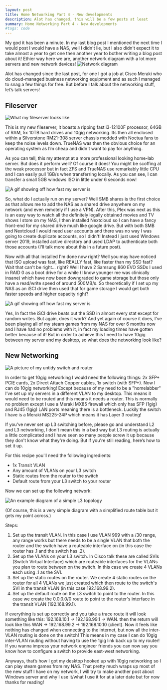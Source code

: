 ```yaml
---
layout: post
title: Home Networking Part 4 - New developments
description: Alot has changed, this will be a few posts at least
summary: Home Networking Part 4 - New developments
#tags: code
---
```


My god it has been a minute. In my last blog post I mentioned the next time I would post I would have a NAS, well I didn't lie, but I also didn't expect it to take almost a year to get one then another year to bother writing a blog post about it! Ethier way here we are, another network diagram with a lot more servers and new network devices!
![Network diagram](/img/2024-06-24-Homelab-Part4-New-developments/diagram.png)

Alot has changed since the last post, for one I got a job at Cisco Meraki who do cloud-managed business networking equipment and as such I managed to snag a few things for free. But before I talk about the networking stuff, let’s talk servers!

## Fileserver

![What my fileserver looks like](/img/2024-06-24-Homelab-Part4-New-developments/fileserver.jpg)

This is my new fileserver, it boasts a ripping fast i3-12100F processor, 64GB of RAM, 5x 10TB hard drives and 10gig networking. Its then all enclosed within a Silverstone RM21-308 server chassis modded with Noctua fans to keep the noise levels down. TrueNAS was then the obvious choice for an operating system as I’m cheap and didn't want to pay for anything.

As you can tell, this my attempt at a more professional looking home-lab server. But does it perform well? Of course it does! You might be scoffing at the weak processor but in fact ZFS and TrueNAS use remarkably little CPU and I can easily pull 1GB/s when transferring locally. As you can see, I can transfer a small 5GB windows ISO in little under 6 seconds now!

![A gif showing off how fast my server is](/img/2024-06-24-Homelab-Part4-New-developments/transfer.gif)

So, what do I actually run on my server? Well SMB shares is the first choice as that allows me to add the NAS as a shared drive anywhere on my network (and even remotely if I use a VPN). After this, Plex was next as this is an easy way to watch all the definitely legally obtained movies and TV shows I store on my NAS, I then installed Nextcloud so I can have a fancy front-end for my shared drive much like google drive. But with both SMB and Nextcloud I would need user accounts and there was no way I was going to create duplicate accounts, so I didn't! Instead I just used Windows server 2019, installed active directory and used LDAP to authenticate both those accounts (I'll talk more about this in a future post).

Now with all that installed I'm done now right? Well you may have noticed that ISO upload was fast, like REALLY fast, like faster than my SSD fast? Wait that can't be right... right? Well I have 2 Samsung 860 EVO SSDs I used in RAID 0 as a boot drive for a while (I know younger me was clinically insane) which have now been downgraded to game storage but those only have a read/write speed of around 500MB/s. So theoretically if I set up my NAS as an iSCI drive then used that for game storage I would get both faster speeds and higher capacity right?

![A gif showing off how fast my server is](/img/2024-06-24-Homelab-Part4-New-developments/crystaldisk.png)

Yes, In fact the iSCI drive beats out the SSD in almost every stat except for random writes. But again, does it work? And yet again of course it does, I've been playing all of my steam games from my NAS for over 6 months now and I have had no problems with it, in fact my loading times have gotten better because of it! But in order to achieve this I need to have 10gig between my server and my desktop, so what does the networking look like?

## New Networking

![A picture of my untidy switch and router](/img/2024-06-24-Homelab-Part4-New-developments/switch.jpg)

In order to get 10gig networking I would need the following things: 2x SFP+ PCIE cards, 2x Direct Attach Copper cables, 1x switch (with SFP+). Now I can do 10gig networking! Except because of my need to be a "homelabber" I’ve set up my servers in a different VLAN to my desktop. This means it would need to be routed and this means it needs a router. This is normally no problem except I use a Meraki MX85 firewall which only has SFP (1gig) and RJ45 (1gig) LAN ports meaning there is a bottleneck. Luckily the switch I have is a Meraki MS225-24P which means it has Layer 3 routing!

If you've never set up L3 switching before, please go and understand L2 and L3 networking, I don't mean this in a bad way but L3 routing is actually a little complicated and I have seen so many people screw it up because they don't know what they're doing. But if you're still reading, here’s how to set it up.

For this recipe you'll need the following ingredients:
- 1x Transit VLAN
- Any amount of VLANs on your L3 switch
- Static routes from the router to the switch
- Default route from your L3 switch to your router

Now we can set up the following network:

![An example diagram of a simple L3 topology](/img/2024-06-24-Homelab-Part4-New-developments/L3.jpg)

(Of course, this is a very simple diagram with a simplified route table but it gets my point across.)

Steps:
1. Set up the transit VLAN. In this case I use VLAN 999 with a /30 range, any range works but there needs to be a single VLAN that both the router and the switch have a routeable interface on (in this case the router has .1 and the switch has .2).
2. Set up the VLANs on your L3 switch. In Cisco talk these are called SVIs (Switch Virtual Interface) which are routeable interfaces for the VLANs you plan to route between on the switch. In this case we create 4 VLANs each using .1 as the SVI.
3. Set up the static routes on the router. We create 4 static routes on the router for all 4 VLANs we just created which then route to the switch's SVI in the transit VLAN (in this case 192.168.99.2).
4. Set up the default route on the L3 switch to point to the router. In this case we create the 0.0.0.0/0 route to point to the router's interface in the transit VLAN (192.168.99.1).

If everything is set up correctly and you take a trace route it will look something like this: 192.168.10.1 -> 192.168.99.1 -> WAN. then the return will look like this WAN -> 192.168.99.2 -> 192.168.10.10 (client). Now it feels like nothing has changed when connecting to the internet, but now all the inter-VLAN routing is done on the switch! This means in my case I can do 10gig inter-VLAN routing without having to use the 1gig link back up to my router! If you wanna impress your network engineer friends you can now say you know how to configure a switch to provide east-west networking.

Anyways, that’s how I got my desktop hooked up with 10gig networking so I can play steam games from my NAS. That pretty much wraps up most of the new stuff I have on my network, I will try to make another post about Windows server and why I use it/what I use it for at a later date but for now thanks for reading!

